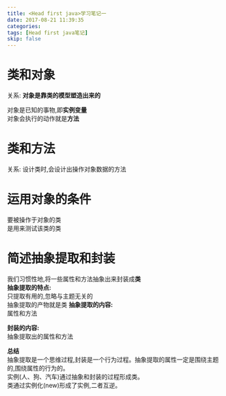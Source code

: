 ```yaml
---
title: <Head first java>学习笔记一
date: 2017-08-21 11:39:35
categories:
tags: [Head first java笔记]
skip: false
---
```

# 类和对象
关系: **对象是靠类的模型塑造出来的**   

对象是已知的事物,即**实例变量**  
对象会执行的动作就是**方法**   

# 类和方法
关系: 设计类时,会设计出操作对象数据的方法  

# 运用对象的条件
要被操作于对象的类  
是用来测试该类的类  

# 简述抽象提取和封装
我们习惯性地,将一些属性和方法抽象出来封装成**类**  
**抽象提取的特点:**   
只提取有用的,忽略与主题无关的  
抽象提取的产物就是类
**抽象提取的内容:**   
属性和方法
     
**封装的内容:**  
抽象提取出的属性和方法  

**总结**   
抽象提取是一个思维过程,封装是一个行为过程。抽象提取的属性一定是围绕主题的,围绕属性的行为的。  
实例(人、狗、汽车)通过抽象和封装的过程形成类。  
类通过实例化(new)形成了实例,二者互逆。
